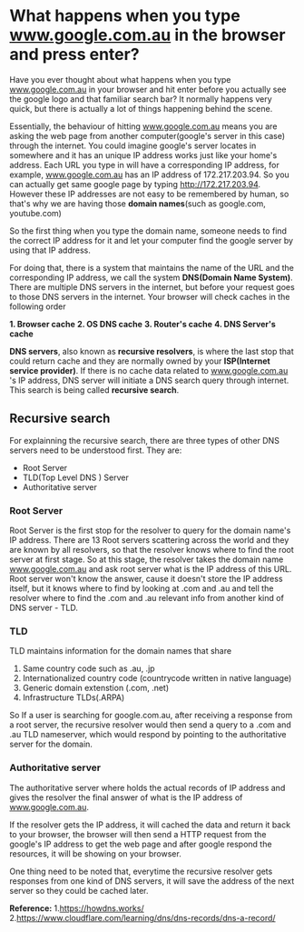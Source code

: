 # What happens when you type www.google.com.au in the browser and press enter?

Have you ever thought about what happens when you type www.google.com.au in your browser and hit enter before you actually see the google logo and that familiar search bar? It normally happens very quick, but there is actually a lot of things happening behind the scene.

Essentially, the behaviour of hitting www.google.com.au means you are asking the web page from another computer(google's server in this case) through the internet. 
You could imagine google's server locates in somewhere and it has an unique IP address works just like your home's address. Each URL you type in will have a corresponding IP address, for example, www.google.com.au has an IP address of 172.217.203.94. So you can actually get same google page by typing http://172.217.203.94. However these IP addresses are not easy to be remembered by human, so that's why we are having those **domain names**(such as google.com, youtube.com)

So the first thing when you type the domain name, someone needs to find the correct IP address for it and let your computer find the google server by using that IP address. 

For doing that, there is a system that maintains the name of the URL and the corresponding IP address, we call the system **DNS(Domain Name System)**. There are multiple DNS servers in the internet, but before your request goes to those DNS servers in the internet. Your browser will check caches in the following order

**1. Browser cache**
**2. OS DNS cache**
**3. Router's cache**
**4. DNS Server's cache**

**DNS servers**, also known as **recursive resolvers**, is where the last stop that could return cache and they are normally owned by your **ISP(Internet service provider)**. If there is no cache data related to www.google.com.au 's IP address, DNS server will initiate a DNS search query through internet. This search is being called **recursive search**.


## Recursive search
For explainning the recursive search, there are three types of other DNS servers need to be understood first. 
They are:
- Root Server
- TLD(Top Level DNS ) Server
- Authoritative server

### Root Server
Root Server is the first stop for the resolver to query for the domain name's IP address. There are 13 Root servers scattering across the world and they are known by all resolvers, so that the resolver knows where to find the root server at first stage. So at this stage, the resolver takes the domain name www.google.com.au and ask root server what is the IP address of this URL. Root server won't know the answer, cause it doesn't store the IP address itself, but it knows where to find by looking at .com and .au and tell the resolver where to find the .com and .au relevant info from another kind of DNS server - TLD.

### TLD
TLD maintains information for the domain names that share 
1. Same country code such as .au, .jp
2. Internationalized country code (countrycode written in native language)
3. Generic domain extenstion (.com,  .net)
4. Infrastructure TLDs(.ARPA)
 
So If a user is searching for google.com.au, after receiving a response from a root server, the recursive resolver would then send a query to a .com and .au TLD nameserver, which would respond by pointing to the authoritative server for the domain.

### Authoritative server

The authoritative server where holds the actual records of IP address and gives the resolver the final answer of what is the IP address of www.google.com.au.

If the resolver gets the IP address, it will cached the data and return it back to your browser, the browser will then send a HTTP request from the google's IP address to get the web page and after google respond the resources, it will be showing on your browser.

One thing need to be noted that, everytime the recursive resolver gets responses from one kind of DNS servers, it will save the address of the next server so they could be cached later.

**Reference:** 
1.https://howdns.works/
2.https://www.cloudflare.com/learning/dns/dns-records/dns-a-record/
